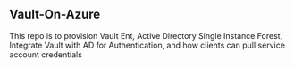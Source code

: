 ## Vault-On-Azure
This repo is to provision Vault Ent, Active Directory Single Instance Forest,
Integrate Vault with AD for Authentication, and how clients can pull service account credentials

